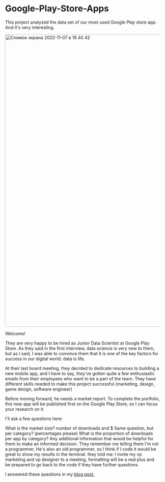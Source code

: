 # Google-Play-Store-Apps
This project analyzed the data set of our most used Google Play store app. And it's very interesting.

<img width="952" alt="Снимок экрана 2022-11-07 в 18 40 42" src="https://www.apple.com/newsroom/images/product/app-store/Apple_App_Store_10th_anniversary_07102018_big.gif.large.gif">

Welcome!
<p>
They are very happy to be hired as Junior Data Scientist at Google Play Store. As they said in the first interview, data science is very new to them, but as I said, I was able to convince them that it is one of the key factors for success in our digital world: data is life.

At their last board meeting, they decided to dedicate resources to building a new mobile app, and I have to say, they've gotten quite a few enthusiastic emails from their employees who want to be a part of the team.
They have different skills needed to make this project successful (marketing, design, game design, software engineer)

Before moving forward, he needs a market report. To complete the portfolio, this new app will be published first on the Google Play Store, so I can focus your research on it.

I'll ask a few questions here:

What is the market size?
number of downloads and $
Same question, but per category? (percentages please)
What is the proportion of downloads per app by category?
Any additional information that would be helpful for them to make an informed decision.
They remember me telling them I'm not a programmer, He's also an old programmer, so I think if I code it would be great to show my results in the terminal.
they told me:
I invite my vp marketing and vp designer to a meeting, formatting will be a real plus and be prepared to go back to the code if they have further questions.
</p>

<p>I answered these questions in my <a href="https://medium.com/@abduqulovabdulla3108/my-mobapp-studio-599b00478cc7">blog post.</a></p>
